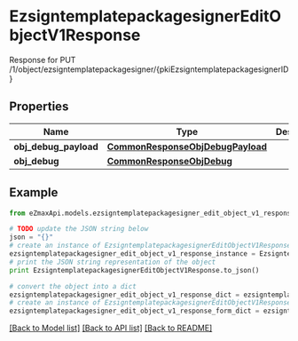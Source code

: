 # EzsigntemplatepackagesignerEditObjectV1Response

Response for PUT /1/object/ezsigntemplatepackagesigner/{pkiEzsigntemplatepackagesignerID}

## Properties
Name | Type | Description | Notes
------------ | ------------- | ------------- | -------------
**obj_debug_payload** | [**CommonResponseObjDebugPayload**](CommonResponseObjDebugPayload.md) |  | 
**obj_debug** | [**CommonResponseObjDebug**](CommonResponseObjDebug.md) |  | [optional] 

## Example

```python
from eZmaxApi.models.ezsigntemplatepackagesigner_edit_object_v1_response import EzsigntemplatepackagesignerEditObjectV1Response

# TODO update the JSON string below
json = "{}"
# create an instance of EzsigntemplatepackagesignerEditObjectV1Response from a JSON string
ezsigntemplatepackagesigner_edit_object_v1_response_instance = EzsigntemplatepackagesignerEditObjectV1Response.from_json(json)
# print the JSON string representation of the object
print EzsigntemplatepackagesignerEditObjectV1Response.to_json()

# convert the object into a dict
ezsigntemplatepackagesigner_edit_object_v1_response_dict = ezsigntemplatepackagesigner_edit_object_v1_response_instance.to_dict()
# create an instance of EzsigntemplatepackagesignerEditObjectV1Response from a dict
ezsigntemplatepackagesigner_edit_object_v1_response_form_dict = ezsigntemplatepackagesigner_edit_object_v1_response.from_dict(ezsigntemplatepackagesigner_edit_object_v1_response_dict)
```
[[Back to Model list]](../README.md#documentation-for-models) [[Back to API list]](../README.md#documentation-for-api-endpoints) [[Back to README]](../README.md)


